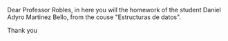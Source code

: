 Dear Professor Robles,
in here you will the homework of the student Daniel Adyro Martinez Bello, from the couse "Estructuras de datos".

Thank you

